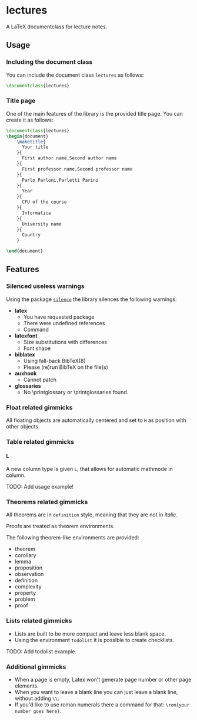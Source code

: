 # lectures
A LaTeX documentclass for lecture notes.

## Usage
### Including the document class
You can include the document class `lectures` as follows:

```latex
\documentclass{lectures}
```

### Title page
One of the main features of the library is the provided title page. You can create it as follows:
```latex
\documentclass{lectures}
\begin{document}
    \maketitle{
      Your title
    }{
      First author name,Second author name
    }{
      First professor name,Second professor name
    }{
      Parlo Parloni,Parletti Parini
    }{
      Year
    }{
      CFU of the course
    }{
      Informatica
    }{
      University name
    }{
      Country
    }

\end{document}
```

## Features

### Silenced useless warnings
Using the package [`silence`](https://ctan.org/pkg/silence?lang=en) the library silences the following warnings:

- **latex**
    -  You have requested package
    -  There were undefined references
    -  Command
- **latexfont**
    -  Size substitutions with differences
    -  Font shape
- **biblatex** 
    -  Using fall-back BibTeX(8)
    -  Please (re)run BibTeX on the file(s)
-  **auxhook**
    - Cannot patch  
- **glossaries** 
    - No \printglossary or \printglossaries found.

### Float related gimmicks
All floating objects are automatically centered and set to `H` as position with other objects.

### Table related gimmicks
#### L
A new column type is given `L`, that allows for automatic mathmode in column.

TODO: Add usage example!

### Theorems related gimmicks
All theorems are in `definition` style, meaning that they are not in *italic*.

Proofs are treated as theorem environments.

The following theorem-like environments are provided: 
- theorem
- corollary
- lemma
- proposition
- observation
- definition
- complexity
- property
- problem
- proof

### Lists related gimmicks
- Lists are built to be more compact and leave less blank space.
- Using the environment `todolist` it is possible to create checklists.

TODO: Add todolist example.

### Additional gimmicks
- When a page is empty, Latex won't generate page number or other page elements.
- When you want to leave a blank line you can just leave a blank line, without adding `\\`.
- If you'd like to use roman numerals there a command for that: `\rom{your number goes here}`.
